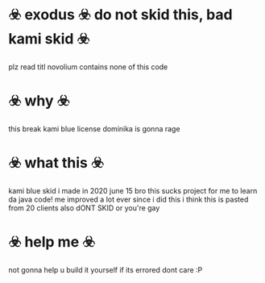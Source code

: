 # ☣️ exodus ☣️ do not skid this, bad kami skid ☣️
plz read titl novolium contains none of this code

# ☣️ why ☣️
this break kami blue license dominika is gonna rage

# ☣️ what this ☣️
kami blue skid i made in 2020 june 15 bro this sucks
project for me to learn da java code! me improved a lot ever since i did this
i think this is pasted from 20 clients also dONT SKID or you're gay

# ☣️ help me ☣️
not gonna help u build it yourself if its errored dont care :P
